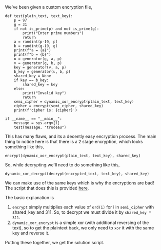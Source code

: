 We've been given a custom encryption file,

    def test(plain_text, text_key):
        p = 97
        g = 31
        if not is_prime(p) and not is_prime(g):
            print("Enter prime numbers")
            return
        a = randint(p-10, p)
        b = randint(g-10, g)
        print(f"a = {a}")
        print(f"b = {b}")
        u = generator(g, a, p)
        v = generator(g, b, p)
        key = generator(v, a, p)
        b_key = generator(u, b, p)
        shared_key = None
        if key == b_key:
            shared_key = key
        else:
            print("Invalid key")
            return
        semi_cipher = dynamic_xor_encrypt(plain_text, text_key)
        cipher = encrypt(semi_cipher, shared_key)
        print(f'cipher is: {cipher}')
    
    if __name__ == "__main__":
        message = sys.argv[1]
        test(message, "trudeau")

This has many flaws, and its a decently easy encryption process. The main thing to notice here is that there is a 2 stage encryption, which looks something like this,

    encrypt(dynamic_xor_encrypt(plain_text, text_key), shared_key)

So, while decrypting we'll need to do something like this,

    dynamic_xor_decrypt(decrypt(encrypted_text, text_key), shared_key)

We can make use of the same keys which is why the encryptions are bad! The script that does this is provided [here](./custom_encryption/custom_encryption.py).

The basic explanation is
1. `encrypt` simply multiplies each value of `ord(i)` for i in `semi_cipher` with shared_key and 311. So, to decrypt we must divide it by `shared_key * 311`.
2. `dynamic_xor_encrypt` is a simple xor (with additional reversing of the text), so to get the plaintext back, we only need to `xor` it with the same key and reverse it.

Putting these together, we get the solution script.
